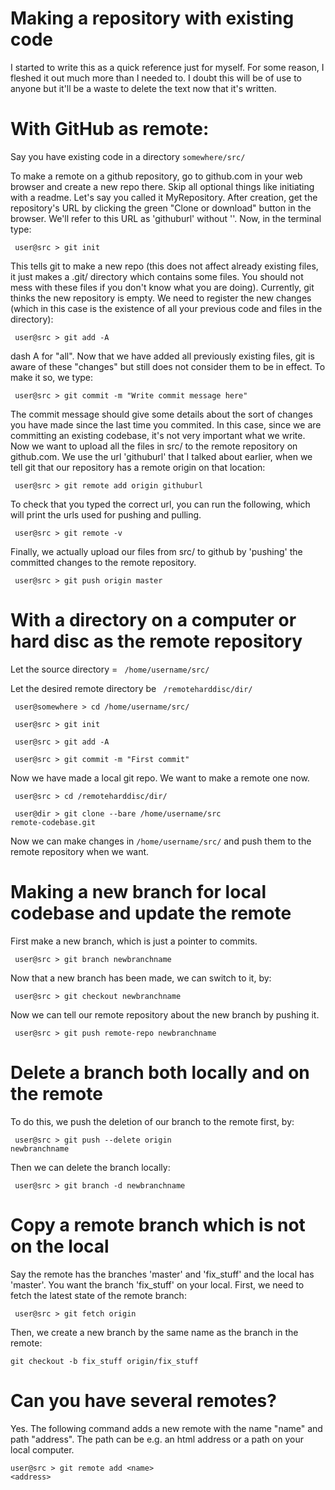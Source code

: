# Making a repository with existing code

I started to write this as a quick reference just for myself. For some reason, I fleshed it out much more than I needed to. I doubt this will be of use to anyone but it'll be a waste to delete the text now that it's written.

# With GitHub as remote:

Say you have existing code in a directory <code>somewhere/src/</code>

To make a remote on a github repository, go to github.com in your web browser and create a new repo there. Skip all optional things like initiating with a readme. Let's say you called it MyRepository. After creation, get the repository's URL by clicking the green "Clone or download" button in the browser. We'll refer to this URL as 'githuburl' without ''. Now, in the terminal type:

<code> user@src > git init</code>

This tells git to make a new repo (this does not affect already existing files, it just makes a .git/ directory which contains some files. You should not mess with these files if you don't know what you are doing). Currently, git thinks the new repository is empty. We need to register the new changes (which in this case is the existence of all your previous code and files in the directory):
  
<code> user@src > git add -A</code>

dash A for "all". Now that we have added all previously existing files, git is aware of these "changes" but still does not consider them to be in effect. To make it so, we type:

<code> user@src > git commit -m "Write commit message here" </code>

The commit message should give some details about the sort of changes you have made since the last time you commited. In this case, since we are committing an existing codebase, it's not very important what we write. Now we want to upload all the files in src/ to the remote repository on github.com. We use the url 'githuburl' that I talked about earlier, when we tell git that our repository has a remote origin on that location:

<code> user@src > git remote add origin githuburl</code>

To check that you typed the correct url, you can run the following, which will print the urls used for pushing and pulling.

<code> user@src > git remote -v </code>

Finally, we actually upload our files from src/ to github by 'pushing' the committed changes to the remote repository.

<code> user@src > git push origin master</code>

# With a directory on a computer or hard disc as the remote repository
Let the source directory = <code> /home/username/src/ </code>

Let the desired remote directory be <code> /remoteharddisc/dir/ </code>

<code> user@somewhere > cd /home/username/src/ </code>

<code> user@src > git init </code>

<code> user@src > git add -A </code>

<code> user@src > git commit -m "First commit"</code>

Now we have made a local git repo. We want to make a remote one now.

<code> user@src > cd /remoteharddisc/dir/ </code>

<code> user@dir > git clone --bare /home/username/src remote-codebase.git</code>

Now we can make changes in <code>/home/username/src/</code> and push them to the remote repository when we want.

# Making a new branch for local codebase and update the remote

First make a new branch, which is just a pointer to commits.

<code> user@src > git branch newbranchname</code>

Now that a new branch has been made, we can switch to it, by:

<code> user@src > git checkout newbranchname</code>

Now we can tell our remote repository about the new branch by pushing it.

<code> user@src > git push remote-repo newbranchname</code>

# Delete a branch both locally and on the remote

To do this, we push the deletion of our branch to the remote first, by:

<code> user@src > git push --delete origin newbranchname</code>

Then we can delete the branch locally:

<code> user@src > git branch -d newbranchname</code>

# Copy a remote branch which is not on the local

Say the remote has the branches 'master' and 'fix_stuff' and the local has 'master'. You want the branch 'fix_stuff' on your local. First, we need to fetch the latest state of the remote branch:

<code> user@src > git fetch origin </code>

Then, we create a new branch by the same name as the branch in the remote:

<code>git checkout -b fix_stuff origin/fix_stuff</code>

# Can you have several remotes?

Yes. The following command adds a new remote with the name "name" and path "address". The path can be e.g. an html address or a path on your local computer.

<code>user@src > git remote add \<name\> \<address></code>
